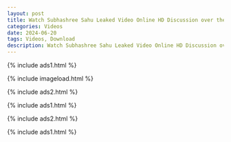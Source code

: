 ```yaml
---
layout: post
title: Watch Subhashree Sahu Leaked Video Online HD Discussion over the viral Subhashree Sahu Leaked Video video showing the
categories: Videos
date: 2024-06-20
tags: Videos, Download
description: Watch Subhashree Sahu Leaked Video Online HD Discussion over the viral Subhashree Sahu Leaked Video video showing the
---
```

{% include ads1.html %}

{% include imageload.html %}

{% include ads2.html %}

{% include ads1.html %}

{% include ads2.html %}

{% include ads1.html %}
